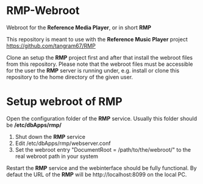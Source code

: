 # RMP-Webroot

Webroot for the **Reference Media Player**, or in short **RMP**

This repository is meant to use with the **Reference Music Player** project https://github.com/tangram67/RMP

Clone an setup the **RMP** project first and after that install the webroot files from this repository. Please note that the webroot files must be accessible for the user the **RMP** server is running under, e.g. install or clone this repository to the home directory of the given user.

# Setup webroot of RMP

Open the configuration folder of the **RMP** service. Usually this folder should be **/etc/dbApps/rmp/**

1. Shut down the **RMP** service
2. Edit /etc/dbApps/rmp/webserver.conf
3. Set the webroot entry "DocumentRoot = /path/to/the/webroot/" to the real webroot path in your system

Restart the **RMP** service and the webinterface should be fully functional. By defaut the URL of the **RMP** will be http://localhost:8099 on the local PC.
